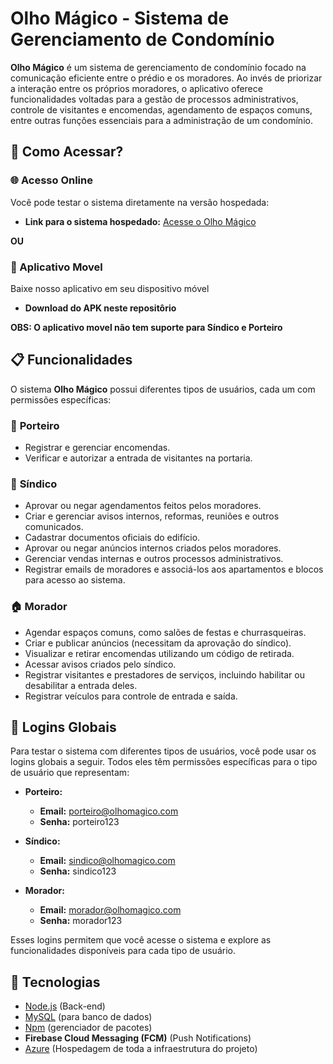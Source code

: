 # Olho Mágico - Sistema de Gerenciamento de Condomínio

**Olho Mágico** é um sistema de gerenciamento de condomínio focado na comunicação eficiente entre o prédio e os moradores. Ao invés de priorizar a interação entre os próprios moradores, o aplicativo oferece funcionalidades voltadas para a gestão de processos administrativos, controle de visitantes e encomendas, agendamento de espaços comuns, entre outras funções essenciais para a administração de um condomínio.

## 🤔 Como Acessar?

### 🌐 Acesso Online

Você pode testar o sistema diretamente na versão hospedada:

- **Link para o sistema hospedado:** [Acesse o Olho Mágico](https://front-end-olho-magico.vercel.app/)

**OU**

### 📱 Aplicativo Movel

Baixe nosso aplicativo em seu dispositivo móvel

- **Download do APK neste repositôrio**

**OBS: O aplicativo movel não tem suporte para Síndico e Porteiro**

## 📋 Funcionalidades

O sistema **Olho Mágico** possui diferentes tipos de usuários, cada um com permissões específicas:

### 🚪 **Porteiro**
- Registrar e gerenciar encomendas.
- Verificar e autorizar a entrada de visitantes na portaria.

### 🏢 **Síndico**
- Aprovar ou negar agendamentos feitos pelos moradores.
- Criar e gerenciar avisos internos, reformas, reuniões e outros comunicados.
- Cadastrar documentos oficiais do edifício.
- Aprovar ou negar anúncios internos criados pelos moradores.
- Gerenciar vendas internas e outros processos administrativos.
- Registrar emails de moradores e associá-los aos apartamentos e blocos para acesso ao sistema.

### 🏠 **Morador**
- Agendar espaços comuns, como salões de festas e churrasqueiras.
- Criar e publicar anúncios (necessitam da aprovação do síndico).
- Visualizar e retirar encomendas utilizando um código de retirada.
- Acessar avisos criados pelo síndico.
- Registrar visitantes e prestadores de serviços, incluindo habilitar ou desabilitar a entrada deles.
- Registrar veículos para controle de entrada e saída.


## 👤 Logins Globais

Para testar o sistema com diferentes tipos de usuários, você pode usar os logins globais a seguir. Todos eles têm permissões específicas para o tipo de usuário que representam:

- **Porteiro:**
  - **Email:** porteiro@olhomagico.com
  - **Senha:** porteiro123

- **Síndico:**
  - **Email:** sindico@olhomagico.com
  - **Senha:** sindico123

- **Morador:**
  - **Email:** morador@olhomagico.com
  - **Senha:** morador123

Esses logins permitem que você acesse o sistema e explore as funcionalidades disponíveis para cada tipo de usuário.

## 🚀 Tecnologias

- [Node.js](https://nodejs.org/) (Back-end)
- [MySQL](https://www.mysql.com/) (para banco de dados)
- [Npm](https://www.npmjs.com/) (gerenciador de pacotes)
- **Firebase Cloud Messaging (FCM)** (Push Notifications)
- [Azure](https://azure.microsoft.com/pt-br/get-started/azure-portal/) (Hospedagem de toda a infraestrutura do projeto)
